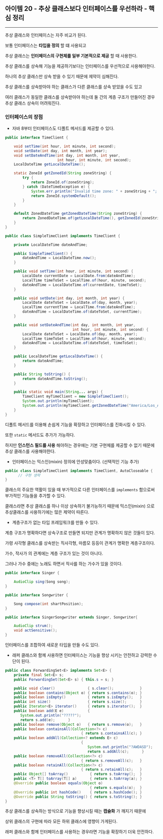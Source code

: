 ## 아이템 20 - 추상 클래스보다 인터페이스를 우선하라 - 핵심 정리
---

추상 클래스와 인터페이스는 자주 비교가 된다.

보통 인터페이스는 __타입을 정의__ 할 떄 사용되고

추상 클래스는 __인터페이스의 구현체를 일부 기본적으로 제공__ 할 때 사용한다.

추상 클래스를 상속해 기능을 제공하기보다는 인터페이스를 우선적으로 사용해야한다.

하나의 추상 클래스만 상속 받을 수 있기 때문에 제약이 심해진다.

추상 클래스를 상속받아야 하는 클래스가 다른 클래스를 상속 받았을 수도 있고

여러 클래스가 동일한 클래스를 상속받아야 하는데 둘 간의 계층 구조가 만들어진 경우 추상 클래스 상속이 어려워진다.

### 인터페이스의 장점

- 자바 8부터 인터페이스도 디폴트 메서드를 제공할 수 있다. 

```java
public interface TimeClient {

    void setTime(int hour, int minute, int second);
    void setDate(int day, int month, int year);
    void setDateAndTime(int day, int month, int year,
                        int hour, int minute, int second);
    LocalDateTime getLocalDateTime();

    static ZoneId getZonedId(String zoneString) {
        try {
            return ZoneId.of(zoneString);
        } catch (DateTimeException e) {
            System.err.println("Invalid time zone: " + zoneString + "; using default time zone instead.");
            return ZoneId.systemDefault();
        }
    }

    default ZonedDateTime getZonedDateTime(String zoneString) {
        return ZonedDateTime.of(getLocalDateTime(), getZonedId(zoneString));
    }
}
```
```java
public class SimpleTimeClient implements TimeClient {

    private LocalDateTime dateAndTime;

    public SimpleTimeClient() {
        dateAndTime = LocalDateTime.now();
    }

    public void setTime(int hour, int minute, int second) {
        LocalDate currentDate = LocalDate.from(dateAndTime);
        LocalTime timeToSet = LocalTime.of(hour, minute, second);
        dateAndTime = LocalDateTime.of(currentDate, timeToSet);
    }

    public void setDate(int day, int month, int year) {
        LocalDate dateToSet = LocalDate.of(day, month, year);
        LocalTime currentTime = LocalTime.from(dateAndTime);
        dateAndTime = LocalDateTime.of(dateToSet, currentTime);
    }

    public void setDateAndTime(int day, int month, int year,
                               int hour, int minute, int second) {
        LocalDate dateToSet = LocalDate.of(day, month, year);
        LocalTime timeToSet = LocalTime.of(hour, minute, second);
        dateAndTime = LocalDateTime.of(dateToSet, timeToSet);
    }

    public LocalDateTime getLocalDateTime() {
        return dateAndTime;
    }

    public String toString() {
        return dateAndTime.toString();
    }

    public static void main(String... args) {
        TimeClient myTimeClient = new SimpleTimeClient();
        System.out.println(myTimeClient);
        System.out.println(myTimeClient.getZonedDateTime("America/Los_Angeles"));
    }
}
```
디폴트 메서드를 이용해 손쉽게 기능을 확장하고 인터페이스를 진화시킬 수 있다.

또한 ``static`` 메서드도 추가가 가능하다.

하지만 __인스턴스 필드를 사용__ 해야하는 경우에는 기본 구현체를 제공할 수 없기 때문에 추상 클래스를 사용해야한다.

- 인터페이스는 믹스인(mixin) 정의에 안성맞춤이다. (선택적인 기능 추가)

```java
public class SimpleTimeClient implements TimeClient, AutoCloseable {
      // 구현 생략 
}
```
클래스의 주요한 역활이 있을 때 부가적으로 다른 인터페이스를 ``implements`` 함으로써 부가적인 기능들을 추가할 수 있다.

클래스라면 추상 클래스를 하나 이상 상속하기 불가능하기 때문에 믹스인(mixin) 으로 추상클래스를 사용하기에는 많은 제약이 따른다.

- 계층구조가 없는 타입 프레임워크를 만들 수 있다.

계층 구조가 명확하다면 상속구조로 만들면 되지만 관계가 명확하지 않은 것들이 있다.

가령 사각형 클래스를 상속받는 직사각형, 마름모 등등이 관계가 명확한 계층구조이다.

가수, 작사가 의 관계에는 계층 구조가 있는 것이 아니다. 

그러나 가수 중에는 노래도 하면서 작사를 하는 가수가 있을 것이다.

```java
public interface Singer {

    AudioClip sing(Song song);
}
```
```java
public interface Songwriter {

    Song compose(int shartPosition);
}
```
```java
public interface SingerSongwriter extends Singer, Songwriter{

    AudioClip strum();
    void actSensitive();
}
```
인터페이스를 조합하여 새로운 타입을 만들 수도 있다.

- 래퍼 클래스와 함께 사용하면 인터페이스는 기능을 향상 시키는 안전하고 강력한 수단이 된다. 

```java
public class ForwardingSet<E> implements Set<E> {
    private final Set<E> s;
    public ForwardingSet(Set<E> s) { this.s = s; }

    public void clear()               { s.clear();            }
    public boolean contains(Object o) { return s.contains(o); }
    public boolean isEmpty()          { return s.isEmpty();   }
    public int size()                 { return s.size();      }
    public Iterator<E> iterator()     { return s.iterator();  }
    public boolean add(E e)           {
       System.out.println("?????");
       return s.add(e);      }
    public boolean remove(Object o)   { return s.remove(o);   }
    public boolean containsAll(Collection<?> c)
                                   { return s.containsAll(c); }
    public boolean addAll(Collection<? extends E> c)
                                   {
                                      System.out.println("?AWDASD");
                                      return s.addAll(c);      }
    public boolean removeAll(Collection<?> c)
                                   { return s.removeAll(c);   }
    public boolean retainAll(Collection<?> c)
                                   { return s.retainAll(c);   }
    public Object[] toArray()          { return s.toArray();  }
    public <T> T[] toArray(T[] a)      { return s.toArray(a); }
    @Override public boolean equals(Object o)
                                       { return s.equals(o);  }
    @Override public int hashCode()    { return s.hashCode(); }
    @Override public String toString() { return s.toString(); }
}
```
추상 클래스를 상속하는 방식으로 기능을 향상시킬 때는 __캡슐화__ 가 깨지기 때문에 

상위 클래스의 구현에 따라 모든 하위 클래스에 영향이 가게된다.

래퍼 클래스와 함께 인터페이스를 사용하는 경우라면 기능을 확장하기 더욱 안전하다.

